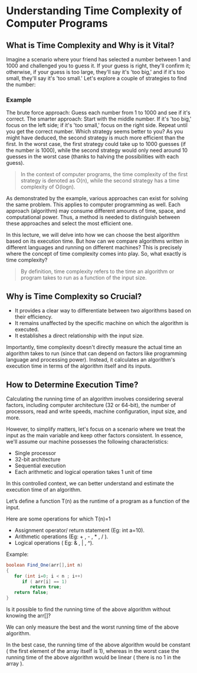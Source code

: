 # Understanding Time Complexity of Computer Programs

## What is Time Complexity and Why is it Vital?

Imagine a scenario where your friend has selected a number between 1 and 1000 and challenged you to guess it. If your guess is right, they'll confirm it; otherwise, if your guess is too large, they'll say it's 'too big,' and if it's too small, they'll say it's 'too small.' Let's explore a couple of strategies to find the number:

### Example

The brute force approach: Guess each number from 1 to 1000 and see if it's correct.
The smarter approach: Start with the middle number. If it's 'too big,' focus on the left side; if it's 'too small,' focus on the right side. Repeat until you get the correct number.
Which strategy seems better to you? As you might have deduced, the second strategy is much more efficient than the first. In the worst case, the first strategy could take up to 1000 guesses (if the number is 1000), while the second strategy would only need around 10 guesses in the worst case (thanks to halving the possibilities with each guess).

> In the context of computer programs, the time complexity of the first strategy is denoted as O(n), while the second strategy has a time complexity of O(logn).

As demonstrated by the example, various approaches can exist for solving the same problem. This applies to computer programming as well. Each approach (algorithm) may consume different amounts of time, space, and computational power. Thus, a method is needed to distinguish between these approaches and select the most efficient one.

In this lecture, we will delve into how we can choose the best algorithm based on its execution time. But how can we compare algorithms written in different languages and running on different machines? This is precisely where the concept of time complexity comes into play. So, what exactly is time complexity?

> By definition, time complexity refers to the time an algorithm or program takes to run as a function of the input size.

## Why is Time Complexity so Crucial?

- It provides a clear way to differentiate between two algorithms based on their efficiency.
- It remains unaffected by the specific machine on which the algorithm is executed.
- It establishes a direct relationship with the input size.

Importantly, time complexity doesn't directly measure the actual time an algorithm takes to run (since that can depend on factors like programming language and processing power). Instead, it calculates an algorithm's execution time in terms of the algorithm itself and its inputs.

## How to Determine Execution Time?

Calculating the running time of an algorithm involves considering several factors, including computer architecture (32 or 64-bit), the number of processors, read and write speeds, machine configuration, input size, and more.

However, to simplify matters, let's focus on a scenario where we treat the input as the main variable and keep other factors consistent. In essence, we'll assume our machine possesses the following characteristics:

- Single processor
- 32-bit architecture
- Sequential execution
- Each arithmetic and logical operation takes 1 unit of time

In this controlled context, we can better understand and estimate the execution time of an algorithm.

Let’s define a function T(n) as the runtime of a program as a function of the input.

Here are some operations for which T(n)=1

- Assignment operator/ return statement  (Eg: int a=10).
- Arithmetic operations (Eg: + , - , * , / ).
- Logical operations ( Eg: & , | , ^).

Example:

```java
boolean Find_One(arr[],int n)
{
   for (int i=0; i < n ; i++)
      if ( arr[i] == 1)
         return true;
   return false;
}
```

Is it possible to find the running time of the above algorithm without knowing the arr[]?

We can only measure the best and the worst running time of the above algorithm.

In the best case, the running time of the above algorithm would be constant ( the first element of the array itself is 1), whereas in the worst case the running time of the above algorithm would be linear ( there is no 1 in the array ).

